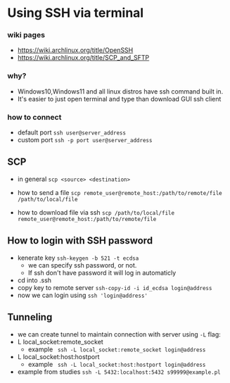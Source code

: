 # Using SSH via terminal

### wiki pages
- https://wiki.archlinux.org/title/OpenSSH
- https://wiki.archlinux.org/title/SCP_and_SFTP

### why?
- Windows10,Windows11 and all linux distros have ssh command built in. 
- It's easier to just open terminal and type than download GUI ssh client

### how to connect 
- default port
`` ssh user@server_address ``
- custom port
`` ssh -p port user@server_address ``

## SCP
- in general ``scp <source> <destination>``

- how to send a file
`` scp remote_user@remote_host:/path/to/remote/file /path/to/local/file ``

- how to download file via ssh
`` scp /path/to/local/file remote_user@remote_host:/path/to/remote/file ``


## How to login with SSH password
- kenerate key ``ssh-keygen -b 521 -t ecdsa``
  - we can specify ssh password, or not. 
  - If ssh don't have password it will log in automaticly
- cd into .ssh 
- copy key to remote server `` ssh-copy-id -i id_ecdsa login@address ``
- now we can login using ``ssh 'login@address'``


## Tunneling
- we can create tunnel to maintain connection with server using ``-L`` flag:
- L local_socket:remote_socket
  - example `` ssh -L local_socket:remote_socket login@address``
- L local_socket:host:hostport
  - example `` ssh -L local_socket:host:hostport login@address``
- example from studies 
``ssh -L 5432:localhost:5432 s99999@example.pl``



